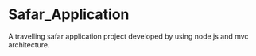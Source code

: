 # Safar_Application
A travelling safar application project developed by using node js and mvc architecture.
